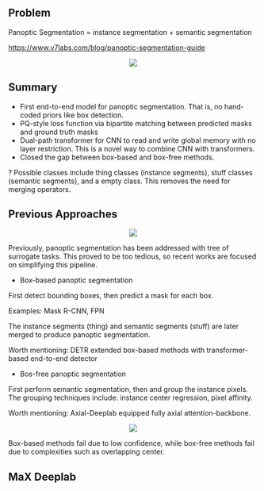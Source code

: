 ## Problem

Panoptic Segmentation = instance segmentation + semantic segmentation

https://www.v7labs.com/blog/panoptic-segmentation-guide
<p align="center">
<img src="https://github.com/hahajjjun/YBIGTA-Segmentation/blob/740c6b01e5788fc677846fb404a0f9ad910bf0d9/Reviews/Max-DeepLab/Assets/panoptic.png">
</p>

## Summary

- First end-to-end model for panoptic segmentation. That is, no hand-coded priors like box detection.
- PQ-style loss function via bipartite matching between predicted masks and ground truth masks
- Dual-path transformer for CNN to read and write global memory with no layer restriction. This is a novel way to combine CNN with transformers.
- Closed the gap between box-based and box-free methods.

? Possible classes include thing classes (instance segments), stuff classes (semantic segments), and a empty class. This removes the need for merging operators.

## Previous Approaches

<p align="center">
<img src="https://github.com/hahajjjun/YBIGTA-Segmentation/blob/740c6b01e5788fc677846fb404a0f9ad910bf0d9/Reviews/Max-DeepLab/Assets/surrogate.png">
</p>

Previously, panoptic segmentation has been addressed with tree of surrogate tasks. This proved to be too tedious, so recent works are focused on simplifying this pipeline.

- Box-based panoptic segmentation

First detect bounding boxes, then predict a mask for each box.

Examples: Mask R-CNN, FPN

The instance segments (thing) and semantic segments (stuff) are later merged to produce panoptic segmentation.

Worth mentioning: DETR extended box-based methods with transformer-based end-to-end detector

- Bos-free panoptic segmentation

First perform semantic segmentation, then and group the instance pixels. The grouping techniques include: instance center regression, pixel affinity.

Worth mentioning: Axial-Deeplab equipped fully axial attention-backbone.

<p align="center">
<img src="https://github.com/hahajjjun/YBIGTA-Segmentation/blob/98b3a26ec3a169a990aa1df6e33e08d4c162eca6/Reviews/Max-DeepLab/Assets/previous.png">
</p>

Box-based methods fail due to low confidence, while box-free methods fail due to complexities such as overlapping center.

## MaX Deeplab

